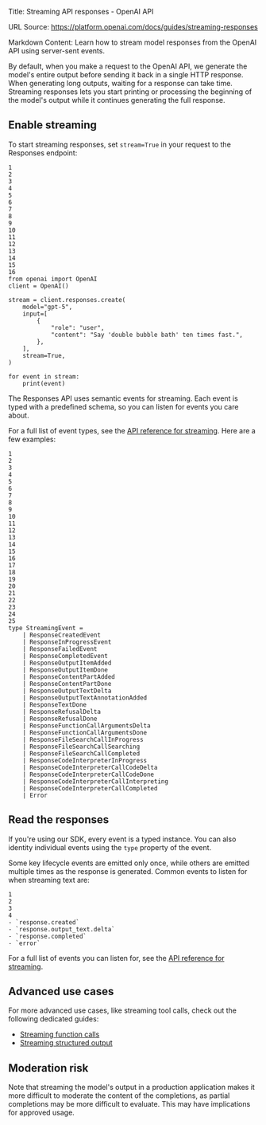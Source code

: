 Title: Streaming API responses - OpenAI API

URL Source: https://platform.openai.com/docs/guides/streaming-responses

Markdown Content:
Learn how to stream model responses from the OpenAI API using server-sent events.

By default, when you make a request to the OpenAI API, we generate the model's entire output before sending it back in a single HTTP response. When generating long outputs, waiting for a response can take time. Streaming responses lets you start printing or processing the beginning of the model's output while it continues generating the full response.

Enable streaming
----------------

To start streaming responses, set `stream=True` in your request to the Responses endpoint:

```
1
2
3
4
5
6
7
8
9
10
11
12
13
14
15
16
from openai import OpenAI
client = OpenAI()

stream = client.responses.create(
    model="gpt-5",
    input=[
        {
            "role": "user",
            "content": "Say 'double bubble bath' ten times fast.",
        },
    ],
    stream=True,
)

for event in stream:
    print(event)
```

The Responses API uses semantic events for streaming. Each event is typed with a predefined schema, so you can listen for events you care about.

For a full list of event types, see the [API reference for streaming](https://platform.openai.com/docs/api-reference/responses-streaming). Here are a few examples:

```
1
2
3
4
5
6
7
8
9
10
11
12
13
14
15
16
17
18
19
20
21
22
23
24
25
type StreamingEvent =
	| ResponseCreatedEvent
	| ResponseInProgressEvent
	| ResponseFailedEvent
	| ResponseCompletedEvent
	| ResponseOutputItemAdded
	| ResponseOutputItemDone
	| ResponseContentPartAdded
	| ResponseContentPartDone
	| ResponseOutputTextDelta
	| ResponseOutputTextAnnotationAdded
	| ResponseTextDone
	| ResponseRefusalDelta
	| ResponseRefusalDone
	| ResponseFunctionCallArgumentsDelta
	| ResponseFunctionCallArgumentsDone
	| ResponseFileSearchCallInProgress
	| ResponseFileSearchCallSearching
	| ResponseFileSearchCallCompleted
	| ResponseCodeInterpreterInProgress
	| ResponseCodeInterpreterCallCodeDelta
	| ResponseCodeInterpreterCallCodeDone
	| ResponseCodeInterpreterCallInterpreting
	| ResponseCodeInterpreterCallCompleted
	| Error
```

Read the responses
------------------

If you're using our SDK, every event is a typed instance. You can also identity individual events using the `type` property of the event.

Some key lifecycle events are emitted only once, while others are emitted multiple times as the response is generated. Common events to listen for when streaming text are:

```
1
2
3
4
- `response.created`
- `response.output_text.delta`
- `response.completed`
- `error`
```

For a full list of events you can listen for, see the [API reference for streaming](https://platform.openai.com/docs/api-reference/responses-streaming).

Advanced use cases
------------------

For more advanced use cases, like streaming tool calls, check out the following dedicated guides:

*   [Streaming function calls](https://platform.openai.com/docs/guides/function-calling#streaming)
*   [Streaming structured output](https://platform.openai.com/docs/guides/structured-outputs#streaming)

Moderation risk
---------------

Note that streaming the model's output in a production application makes it more difficult to moderate the content of the completions, as partial completions may be more difficult to evaluate. This may have implications for approved usage.
